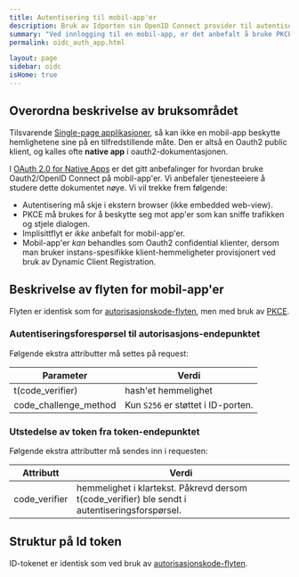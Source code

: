 ```yaml
---
title: Autentisering til mobil-app'er
description: Bruk av Idporten sin OpenID Connect provider til autentisering til mobil-app'er
summary: "Ved innlogging til en mobil-app, er det anbefalt å bruke PKCE sammen med autorisasjonskode-flyten"
permalink: oidc_auth_app.html

layout: page
sidebar: oidc
isHome: true
---
```


## Overordna beskrivelse av bruksområdet

Tilsvarende [Single-page applikasjoner](oidc_auth_spa.html), så kan ikke en mobil-app beskytte hemlighetene sine på en tilfredstillende måte. Den er altså en Oauth2 public klient, og kalles ofte **native app** i oauth2-dokumentasjonen.

I [OAuth 2.0 for Native Apps](https://tools.ietf.org/html/draft-ietf-oauth-native-apps-12) er det gitt anbefalinger for hvordan bruke Oauth2/OpenID Connect på mobil-app'er. Vi anbefaler tjenesteeiere å studere dette dokumentet nøye. Vi vil trekke frem følgende:
* Autentisering må skje i ekstern browser (ikke embedded web-view).
* PKCE må brukes for å beskytte seg mot app'er som kan sniffe trafikken og stjele dialogen.
* Implisittflyt er _ikke_ anbefalt for mobil-app'er.
* Mobil-app'er _kan_ behandles som Oauth2 confidential klienter, dersom man bruker instans-spesifikke klient-hemmeligheter provisjonert ved bruk av Dynamic Client Registration.



## Beskrivelse av flyten for mobil-app'er

Flyten er identisk som for [autorisasjonskode-flyten](oidc_auth_codeflow.html), men med bruk av [PKCE](oidc_func_pkce.html).


### Autentiseringsforespørsel til autorisasjons-endepunktet

Følgende ekstra attributter må settes på request:

| Parameter  | Verdi |
| --- | --- |
| t(code_verifier) | hash'et hemmelighet |
| code_challenge_method | Kun `S256` er støttet i ID-porten.  |


### Utstedelse av token fra token-endepunktet

Følgende ekstra attributter må sendes inn i requesten:

| Attributt  | Verdi |
| --- | --- |
| code_verifier | hemmelighet i klartekst. Påkrevd dersom t(code_verifier) ble sendt i autentiseringsforspørsel. |


## Struktur på Id token

ID-tokenet er identisk som ved bruk av [autorisasjonskode-flyten](oidc_auth_codeflow#idtoken).
